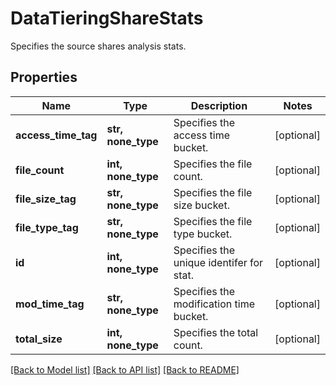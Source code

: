 # DataTieringShareStats

Specifies the source shares analysis stats.

## Properties
Name | Type | Description | Notes
------------ | ------------- | ------------- | -------------
**access_time_tag** | **str, none_type** | Specifies the access time bucket. | [optional] 
**file_count** | **int, none_type** | Specifies the file count. | [optional] 
**file_size_tag** | **str, none_type** | Specifies the file size bucket. | [optional] 
**file_type_tag** | **str, none_type** | Specifies the file type bucket. | [optional] 
**id** | **int, none_type** | Specifies the unique identifer for stat. | [optional] 
**mod_time_tag** | **str, none_type** | Specifies the modification time bucket. | [optional] 
**total_size** | **int, none_type** | Specifies the total count. | [optional] 

[[Back to Model list]](../README.md#documentation-for-models) [[Back to API list]](../README.md#documentation-for-api-endpoints) [[Back to README]](../README.md)


